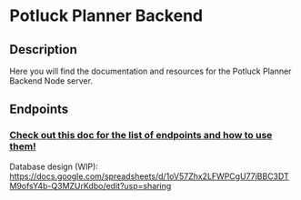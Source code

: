 # Potluck Planner Backend

## Description

Here you will find the documentation and resources for the Potluck Planner Backend Node server. 

## Endpoints

### [Check out this doc for the list of endpoints and how to use them!](https://docs.google.com/document/d/1ZAGspcgEKSvwzJ7wTOKF_97kW1xaKpER7XVd8HG9NkU/edit?usp=sharing "Click me!!!!!!")

Database design (WIP): <https://docs.google.com/spreadsheets/d/1oV57Zhx2LFWPCgU77jBBC3DTM9ofsY4b-Q3MZUrKdbo/edit?usp=sharing>
